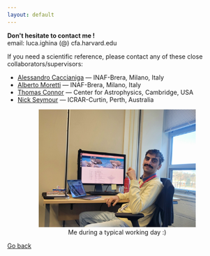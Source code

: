 ```yaml
---
layout: default
---
```


**Don't hesitate to contact me !**\
email: luca.ighina (@) cfa.harvard.edu



If you need a scientific reference, please contact any of these close collaborators/supervisors:
- [Alessandro Caccianiga](https://brera.inaf.it/contatti/telefoni-e-mail/) — INAF-Brera, Milano, Italy
- [Alberto Moretti](https://brera.inaf.it/contatti/telefoni-e-mail/) — INAF-Brera, Milano, Italy
- [Thomas Connor](https://www.cfa.harvard.edu/people/thomas-connor/) — Center for Astrophysics, Cambridge, USA
- [Nick Seymour](https://staffportal.curtin.edu.au/staff/profile/view/nick-seymour-c087930b/) — ICRAR-Curtin, Perth, Australia

<!--<img src="images/me_working.jpg" width="420" title="A typical working day"/> -->


<figure style="text-align: center;">
  <img src="images/me_working.jpg"  width="360"/>
  <figcaption>Me during a typical working day :)</figcaption>
</figure>

[Go back](./)
